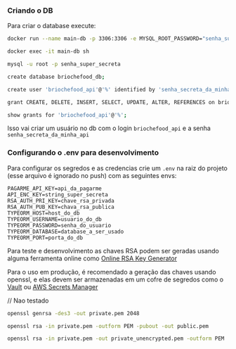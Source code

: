 
### Criando o DB

Para criar o database execute:

```bash
docker run --name main-db -p 3306:3306 -e MYSQL_ROOT_PASSWORD="senha_super_secreta" -d mysql
```

```bash
docker exec -it main-db sh
```

```bash
mysql -u root -p senha_super_secreta
```

```bash
create database briochefood_db;

create user 'briochefood_api'@'%' identified by 'senha_secreta_da_minha_api';

grant CREATE, DELETE, INSERT, SELECT, UPDATE, ALTER, REFERENCES on briochefood_db.* to 'briochefood_api'@'%';

show grants for 'briochefood_api'@'%';
```

Isso vai criar um usuário no db com o login `briochefood_api` e a senha `senha_secreta_da_minha_api`


### Configurando o .env para desenvolvimento

Para configurar os segredos e as credencias crie um `.env` na raiz do projeto (esse arquivo é ignorado no push) com as seguintes envs:

```
PAGARME_API_KEY=api_da_pagarme
API_ENC_KEY=string_super_secreta
RSA_AUTH_PRI_KEY=chave_rsa_privada
RSA_AUTH_PUB_KEY=chava_rsa_publica
TYPEORM_HOST=host_do_db
TYPEORM_USERNAME=usuario_do_db
TYPEORM_PASSWORD=senha_do_usuario
TYPEORM_DATABASE=database_a_ser_usado
TYPEORM_PORT=porta_do_db
```

Para teste e desenvolvimento as chaves RSA podem ser geradas usando alguma ferramenta online como [Online RSA Key Generator](https://travistidwell.com/jsencrypt/demo/)

Para o uso em produção, é recomendado a geração das chaves usando openssl, e elas devem ser armazenadas em um cofre de segredos como o [Vault](https://www.vaultproject.io/) ou [AWS Secrets Manager](https://aws.amazon.com/pt/secrets-manager)

// Nao testado

```bash
openssl genrsa -des3 -out private.pem 2048

openssl rsa -in private.pem -outform PEM -pubout -out public.pem

openssl rsa -in private.pem -out private_unencrypted.pem -outform PEM
```